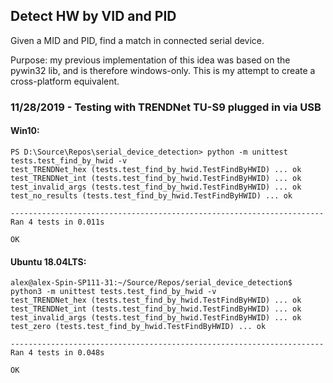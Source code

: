 ## Detect HW by VID and PID
Given a MID and PID, find a match in connected serial device.

Purpose: my previous implementation of this idea was based on the pywin32 lib, and is therefore windows-only.  This is my attempt to create a cross-platform equivalent.



### 11/28/2019 - Testing with TRENDNet TU-S9 plugged in via USB

#### Win10:
```
PS D:\Source\Repos\serial_device_detection> python -m unittest tests.test_find_by_hwid -v
test_TRENDNet_hex (tests.test_find_by_hwid.TestFindByHWID) ... ok
test_TRENDNet_int (tests.test_find_by_hwid.TestFindByHWID) ... ok
test_invalid_args (tests.test_find_by_hwid.TestFindByHWID) ... ok
test_no_results (tests.test_find_by_hwid.TestFindByHWID) ... ok

----------------------------------------------------------------------
Ran 4 tests in 0.011s

OK
```
#### Ubuntu 18.04LTS:
```
alex@alex-Spin-SP111-31:~/Source/Repos/serial_device_detection$ python3 -m unittest tests.test_find_by_hwid -v
test_TRENDNet_hex (tests.test_find_by_hwid.TestFindByHWID) ... ok
test_TRENDNet_int (tests.test_find_by_hwid.TestFindByHWID) ... ok
test_invalid_args (tests.test_find_by_hwid.TestFindByHWID) ... ok
test_zero (tests.test_find_by_hwid.TestFindByHWID) ... ok

----------------------------------------------------------------------
Ran 4 tests in 0.048s

OK
```
